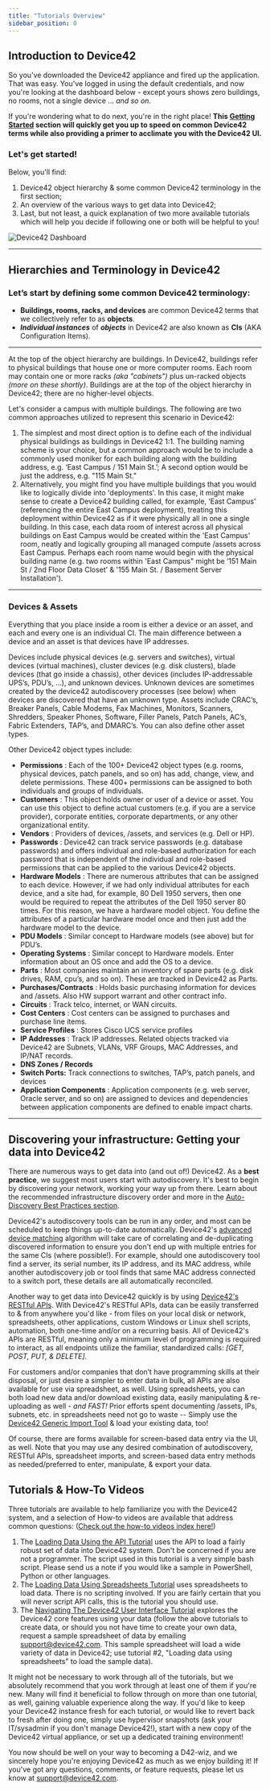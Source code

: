 ```yaml
---
title: "Tutorials Overview"
sidebar_position: 0
---
```


## Introduction to Device42

So you’ve downloaded the Device42 appliance and fired up the application. That was easy. You've logged in using the default credentials, and now you're looking at the dashboard below - except yours shows zero buildings, no rooms, not a single device ... _and so on_.

If you're wondering what to do next, you're in the right place! **This [Getting Started](../) section will quickly get you up to speed on common Device42 terms while also providing a primer to acclimate you with the Device42 UI.**

### **Let's get started!**

Below, you'll find:

1. Device42 object hierarchy & some common Device42 terminology in the first section;
2. An overview of the various ways to get data into Device42;
3. Last, but not least, a quick explanation of two more available tutorials which will help you decide if following one or both will be helpful to you!

![Device42 Dashboard](/assets/images/dashboard_d42v1511-sm.png)

* * *

## Hierarchies and Terminology in Device42

### **Let’s start by defining some common Device42 terminology:**

 - **Buildings, rooms, racks, and devices** are common Device42 terms that we collectively refer to as **objects**.
- **_Individual instances_** of **_objects_** in Device42 are also known as **CIs** (AKA Configuration Items).
        

* * *

At the top of the object hierarchy are buildings. In Device42, buildings refer to physical buildings that house one or more computer rooms. Each room may contain one or more racks _(aka "cabinets")_ plus un-racked objects _(more on these shortly)_. Buildings are at the top of the object hierarchy in Device42; there are no higher-level objects.

Let's consider a campus with multiple buildings. The following are two common approaches utilized to represent this scenario in Device42:

1. The simplest and most direct option is to define each of the individual physical buildings as buildings in Device42 1:1. The building naming scheme is your choice, but a common approach would be to include a commonly used moniker for each building along with the building address, e.g. ‘East Campus / 151 Main St.’; A second option would be just the address, e.g. "115 Main St."
2. Alternatively, you might find you have multiple buildings that you would like to logically divide into 'deployments'. In this case, it might make sense to create a Device42 building called, for example, ‘East Campus’ (referencing the entire East Campus deployment), treating this deployment within Device42 as if it were physically all in one a single building. In this case, each data room of interest across all physical buildings on East Campus would be created within the 'East Campus' room, neatly and logically grouping all managed compute /assets across East Campus. Perhaps each room name would begin with the physical building name (e.g. two rooms within 'East Campus" might be ‘151 Main St / 2nd Floor Data Closet’ & '155 Main St. / Basement Server Installation').

* * *

### Devices & Assets

Everything that you place inside a room is either a device or an asset, and each and every one is an individual CI. The main difference between a device and an asset is that devices have IP addresses.

Devices include physical devices (e.g. servers and switches), virtual devices (virtual machines), cluster devices (e.g. disk clusters), blade devices (that go inside a chassis), other devices (includes IP-addressable UPS’s, PDU’s, …), and unknown devices. Unknown devices are sometimes created by the device42 autodiscovery processes (see below) when devices are discovered that have an unknown type. Assets include CRAC’s, Breaker Panels, Cable Modems, Fax Machines, Monitors, Scanners, Shredders, Speaker Phones, Software, Filler Panels, Patch Panels, AC’s, Fabric Extenders, TAP’s, and DMARC’s. You can also define other asset types.

Other Device42 object types include:

- **Permissions** : Each of the 100+ Device42 object types (e.g. rooms, physical devices, patch panels, and so on) has add, change, view, and delete permissions. These 400+ permissions can be assigned to both individuals and groups of individuals.
- **Customers** : This object holds owner or user of a device or asset. You can use this object to define actual customers (e.g. if you are a service provider), corporate entities, corporate departments, or any other organizational entity.
- **Vendors** : Providers of devices, /assets, and services (e.g. Dell or HP).
- **Passwords** : Device42 can track service passwords (e.g. database passwords) and offers individual and role-based authorization for each password that is independent of the individual and role-based permissions that can be applied to the various Device42 objects.
- **Hardware Models** : There are numerous attributes that can be assigned to each device. However, if we had only individual attributes for each device, and a site had, for example, 80 Dell 1950 servers, then one would be required to repeat the attributes of the Dell 1950 server 80 times. For this reason, we have a hardware model object. You define the attributes of a particular hardware model once and then just add the hardware model to the device.
- **PDU Models** : Similar concept to Hardware models (see above) but for PDU’s.
- **Operating Systems** : Similar concept to Hardware models. Enter information about an OS once and add the OS to a device.
- **Parts** : Most companies maintain an inventory of spare parts (e.g. disk drives, RAM, cpu’s, and so on). These are tracked in Device42 as Parts.
- **Purchases/Contracts** : Holds basic purchasing information for devices and /assets. Also HW support warrant and other contract info.
- **Circuits** : Track telco, internet, or WAN circuits.
- **Cost Centers** : Cost centers can be assigned to purchases and purchase line items.
- **Service Profiles** : Stores Cisco UCS service profiles
- **IP Addresses** : Track IP addresses. Related objects tracked via Device42 are Subnets, VLANs, VRF Groups, MAC Addresses, and IP/NAT records.
- **DNS Zones / Records**
- **Switch Ports:** Track connections to switches, TAP’s, patch panels, and devices
- **Application Components** : Application components (e.g. web server, Oracle server, and so on) are assigned to devices and dependencies between application components are defined to enable impact charts.

* * *

## Discovering your infrastructure: Getting your data into Device42

There are numerous ways to get data into (and out of!) Device42. As a **best practice**, we suggest most users start with autodiscovery. It's best to begin by discovering your network, working your way up from there. Learn about the recommended infrastructure discovery order and more in the [Auto-Discovery Best Practices section](auto-discovery/autodisc-best-practices.md).

Device42's autodiscovery tools can be run in any order, and most can be scheduled to keep things up-to-date automatically. Device42's [advanced device matching](https://support.device42.com/hc/en-us/en-us/articles/360009292494-Release-Summary-15-09-02) algorithm will take care of correlating and de-duplicating discovered information to ensure you don't end up with multiple entries for the same CIs (where possible!). For example, should one autodiscovery tool find a server, its serial number, its IP address, and its MAC address, while another autodiscovery job or tool finds that same MAC address connected to a switch port, these details are all automatically reconciled.

Another way to get data into Device42 quickly is by using [Device42's RESTful APIs](https://api.device42.com). With Device42's RESTful APIs, data can be easily transferred to & from anywhere you'd like - from files on your local disk or network, spreadsheets, other applications, custom Windows or Linux shell scripts, automation, both one-time and/or on a recurring basis. All of Device42's APIs are RESTful, meaning only a minimum level of programming is required to interact, as all endpoints utilize the familiar, standardized calls: _\[GET, POST, PUT, & DELETE\]_.

For customers and/or companies that don’t have programming skills at their disposal, or just desire a simpler to enter data in bulk, all APIs are also available for use via spreadsheet, as well. Using spreadsheets, you can both load new data and/or download existing data, easily manipulating & re-uploading as well - _and FAST!_ Prior efforts spent documenting /assets, IPs, subnets, etc. in spreadsheets need not go to waste -- Simply use the [Device42 Generic Import Tool](https://www.device42.com/bulk-data-management/) & load your existing data, too!

Of course, there are forms available for screen-based data entry via the UI, as well. Note that you may use any desired combination of autodiscovery, RESTful APIs, spreadsheet imports, and screen-based data entry methods as needed/preferred to enter, manipulate, & export your data.

## Tutorials & How-To Videos

Three tutorials are available to help familiarize you with the Device42 system, and a selection of How-to videos are available that address common questions: ([Check out the how-to videos index here!](docs/how-to-videos/index.md))

1. The [Loading Data Using the API Tutorial](getstarted/tutorials/tutorial-loading-data-using-the-api.md) uses the API to load a fairly robust set of data into Device42 system. Don't be concerned if you are not a programmer. The script used in this tutorial is a very simple bash script. Please send us a note if you would like a sample in PowerShell, Python or other languages.
2. The [Loading Data Using Spreadsheets Tutorial](getstarted/tutorials/device42-tutorial.md) uses spreadsheets to load data. There is no scripting involved. If you are fairly certain that you will never script API calls, this is the tutorial you should use.
3. The [Navigating The Device42 User Interface Tutorial](getstarted/tutorials/tutorial-navigating-the-device42-user-interface.md) explores the Device42 core features using your data (follow the above tutorials to create data, or should you not have time to create your own data, request a sample spreadsheet of data by emailing support@device42.com. This sample spreadsheet will load a wide variety of data in Device42; use tutorial #2, "Loading data using spreadsheets" to load the sample data).

It might not be necessary to work through all of the tutorials, but we absolutely recommend that you work through at least one of them if you're new. Many will find it beneficial to follow through on more than one tutorial, as well, gaining valuable experience along the way. If you'd like to keep your Device42 instance fresh for each tutorial, or would like to revert back to fresh after doing one, simply use hypervisor snapshots (ask your IT/sysadmin if you don't manage Device42!), start with a new copy of the Device42 virtual appliance, or set up a dedicated training environment!

You now should be well on your way to becoming a D42-wiz, and we sincerely hope you're enjoying Device42 as much as we enjoy building it! If you've got any questions, comments, or feature requests, please let us know at [support@device42.com](mailto:support@device42.com).
